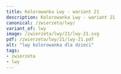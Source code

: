 ```yaml
---
title: Kolorowanka Lwy - wariant 21
description: Kolorowanka Lwy - wariant 21
canonical: /zwierzeta/lwy/
variant_of: lwy
image: /zwierzeta/lwy/21/lwy-21.svg
pdf: /zwierzeta/lwy/21/lwy-21.pdf
alt: "lwy kolorowanka dla dzieci"
tags:
- zwierzeta
- lwy
---
```

